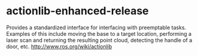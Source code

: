 # actionlib-enhanced-release
Provides a standardized interface for interfacing with preemptable tasks. Examples of this include moving the base to a target location, performing a laser scan and returning the resulting point cloud, detecting the handle of a door, etc. http://www.ros.org/wiki/actionlib

